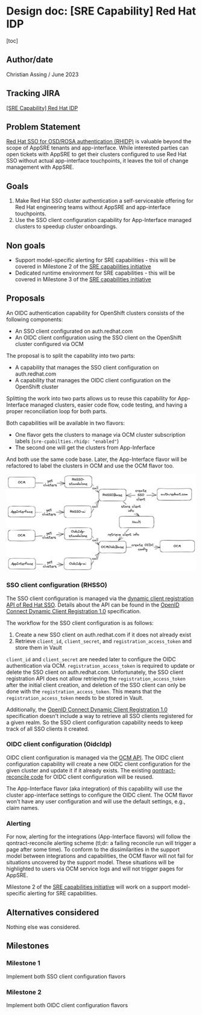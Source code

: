 # Design doc: [SRE Capability] Red Hat IDP

[toc]

## Author/date

Christian Assing / June 2023

## Tracking JIRA

[[SRE Capability] Red Hat IDP](https://issues.redhat.com/browse/SDE-2620)

## Problem Statement

[Red Hat SSO for OSD/ROSA authentication (RHIDP)](https://source.redhat.com/groups/public/sre/wiki/red_hat_sso_idp_for_osdrosa_authentication) is valuable beyond the scope of AppSRE tenants and app-interface. While interested parties can open tickets with AppSRE to get their clusters configured to use Red Hat SSO without actual app-interface touchpoints, it leaves the toil of change management with AppSRE.

## Goals

1. Make Red Hat SSO cluster authentication a self-serviceable offering for Red Hat engineering teams without AppSRE and app-interface touchpoints.
1. Use the SSO client configuration capability for App-Interface managed clusters to speedup cluster onboardings.

## Non goals

- Support model-specific alerting for SRE capabilities - this will be covered in Milestone 2 of the [SRE capabilities initiative](docs/app-sre/initiatives/sre-capabilities.md)
- Dedicated runtime environment for SRE capabilities - this will be covered in Milestone 3 of the [SRE capabilities initiative](docs/app-sre/initiatives/sre-capabilities.md)

## Proposals

An OIDC authentication capability for OpenShift clusters consists of the following components:

* An SSO client configurated on auth.redhat.com
* An OIDC client configuration using the SSO client on the OpenShift cluster configured via OCM

The proposal is to split the capability into two parts:

* A capability that manages the SSO client configuration on auth.redhat.com
* A capability that manages the OIDC client configuration on the OpenShift cluster

Splitting the work into two parts allows us to reuse this capability for App-Interface managed clusters, easier code flow, code testing, and having a proper reconciliation loop for both parts.

Both capabilities will be available in two flavors:

* One flavor gets the clusters to manage via OCM cluster subscription labels (`sre-cpabilties.rhidp: "enabled"`)
* The second one will get the clusters from App-Inferface

And both use the same code base. Later, the App-Interface flavor will be refactored to label the clusters in OCM and use the OCM flavor too.

![](images/rhidp.png)

### SSO client configuration (RHSSO)

The SSO client configuration is managed via the [dynamic client registration API of Red Hat SSO](https://access.redhat.com/documentation/en-us/red_hat_single_sign-on/7.0/html/securing_applications_and_services_guide/client_registration#openid_connect_dynamic_client_registration). Details about the API can be found in the [OpenID Connect Dynamic Client Registration 1.0](https://openid.net/specs/openid-connect-registration-1_0.html) specification.

The workflow for the SSO client configuration is as follows:

1. Create a new SSO client on auth.redhat.com if it does not already exist
1. Retrieve `client_id`, `client_secret`, and `registration_access_token` and store them in Vault

`client_id` and `client_secret` are needed later to configure the OIDC authentication via OCM. `registration_access_token` is required to update or delete the SSO client on auth.redhat.com. Unfortunately, the SSO client registration API does not allow retrieving the `registration_access_token` after the initial client creation, and deletion of the SSO client can only be done with the `registration_access_token`. This means that the `registration_access_token` needs to be stored in Vault.

Additionally, the [OpenID Connect Dynamic Client Registration 1.0](https://openid.net/specs/openid-connect-registration-1_0.html) specification doesn't include a way to retrieve all SSO clients registered for a given realm. So the SSO client configuration capability needs to keep track of all SSO clients it created.

### OIDC client configuration (OidcIdp)

OIDC client configuration is managed via the [OCM API](https://api.openshift.com). The OIDC client configuration capability will create a new OIDC client configuration for the given cluster and update it if it already exists. The existing [qontract-reconcile code](https://github.com/app-sre/qontract-reconcile/blob/master/reconcile/ocm_oidc_idp.py) for OIDC client configuration will be reused.

The App-Interface flavor (aka integration) of this capability will use the cluster app-interface settings to configure the OIDC client. The OCM flavor won't have any user configuration and will use the default settings, e.g., claim names.

### Alerting

For now, alerting for the integrations (App-Interface flavors) will follow the qontract-reconcile alerting scheme (tl;dr: a failing reconcile run will trigger a page after some time). To conform to the dissimilarities in the support model between integrations and capabilities, the OCM flavor will not fail for situations uncovered by the support model. These situations will be highlighted to users via OCM service logs and will not trigger pages for AppSRE.

Milestone 2 of the [SRE capabilities initiative](docs/app-sre/initiatives/sre-capabilities.md) will work on a support model-specific alerting for SRE capabilities.

## Alternatives considered

Nothing else was considered.

## Milestones

### Milestone 1

Implement both SSO client configuration flavors

### Milestone 2

Implement both OIDC client configuration flavors

